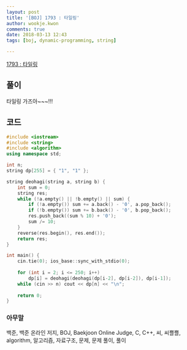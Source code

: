 ```yaml
---
layout: post
title: '[BOJ] 1793 : 타일링'
author: wookje.kwon
comments: true
date: 2018-03-13 12:43
tags: [boj, dynamic-programming, string]

---
```


[1793 : 타일링](https://www.acmicpc.net/problem/1793)

## 풀이

타일링 가즈아~~~!!!

## 코드

```cpp
#include <iostream>
#include <string>
#include <algorithm>
using namespace std;

int n;
string dp[255] = { "1", "1" };

string deohagi(string a, string b) {
	int sum = 0;
	string res;
	while (!a.empty() || !b.empty() || sum) {
		if (!a.empty()) sum += a.back() - '0', a.pop_back();
		if (!b.empty()) sum += b.back() - '0', b.pop_back();
		res.push_back((sum % 10) + '0');
		sum /= 10;
	}
	reverse(res.begin(), res.end());
	return res;
}

int main() {
    cin.tie(0); ios_base::sync_with_stdio(0);
    
	for (int i = 2; i <= 250; i++)
		dp[i] = deohagi(deohagi(dp[i-2], dp[i-2]), dp[i-1]);
	while (cin >> n) cout << dp[n] << "\n";
    
	return 0;
}
```

### 아무말  
백준, 백준 온라인 저지, BOJ, Baekjoon Online Judge, C, C++, 씨, 씨쁠쁠, algorithm, 알고리즘, 자료구조, 문제, 문제 풀이, 풀이
